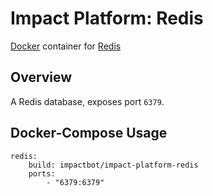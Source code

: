 # Impact Platform: Redis
[Docker](https://www.docker.com/) container for [Redis](http://redis.io/)

## Overview
A Redis database, exposes port `6379`.

## Docker-Compose Usage
```
redis:
    build: impactbot/impact-platform-redis
    ports:
        - "6379:6379"
```
